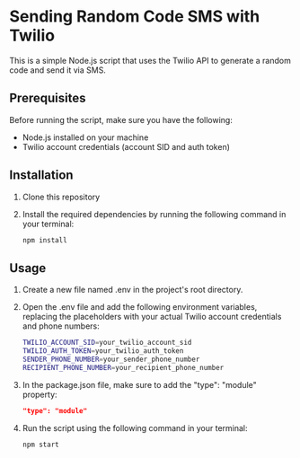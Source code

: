 # Sending Random Code SMS with Twilio

This is a simple Node.js script that uses the Twilio API to generate a random code and send it via SMS.

## Prerequisites

Before running the script, make sure you have the following:

- Node.js installed on your machine
- Twilio account credentials (account SID and auth token)

## Installation

1. Clone this repository

2. Install the required dependencies by running the following command in your terminal:

   ```bash
   npm install

## Usage

1. Create a new file named .env in the project's root directory.

2. Open the .env file and add the following environment variables, replacing the placeholders with your actual Twilio account credentials and phone numbers:

    ```bash
    TWILIO_ACCOUNT_SID=your_twilio_account_sid
    TWILIO_AUTH_TOKEN=your_twilio_auth_token
    SENDER_PHONE_NUMBER=your_sender_phone_number
    RECIPIENT_PHONE_NUMBER=your_recipient_phone_number
    
3. In the package.json file, make sure to add the "type": "module" property:
    ```json
    "type": "module"
    ````

4. Run the script using the following command in your terminal:

    ```bash
    npm start
    ```
